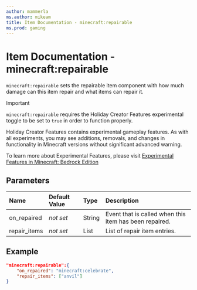 ```yaml
---
author: mammerla
ms.author: mikeam
title: Item Documentation - minecraft:repairable
ms.prod: gaming
---
```


# Item Documentation - minecraft:repairable

`minecraft:repairable` sets the repairable item component with how much damage can this item repair and what items can repair it.

>[!IMPORTANT]
> `minecraft:repairable` requires the Holiday Creator Features experimental toggle to be set to `true` in order to function properly.
>
>Holiday Creator Features contains experimental gameplay features. As with all experiments, you may see additions, removals, and changes in functionality in Minecraft versions without significant advanced warning.
>
>To learn more about Experimental Features, please visit [Experimental Features in Minecraft: Bedrock Edition](../../../../../Documents/ExperimentalFeaturesToggle.md)

## Parameters

|Name |Default Value  |Type  |Description  |
|:----------|:----------|:----------|:----------|
|on_repaired|*not set* |String|Event that is called when this item has been repaired.|
|repair_items|*not set* |List|List of repair item entries.|

## Example

```json
"minecraft:repairable":{
    "on_repaired": "minecraft:celebrate",
    "repair_items": ["anvil"]
}
```
